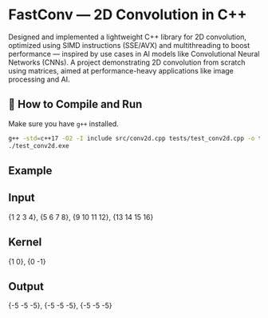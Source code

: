# FastConv — 2D Convolution in C++

Designed and implemented a lightweight C++
library for 2D convolution, optimized using SIMD instructions (SSE/AVX) and multithreading to boost performance
— inspired by use cases in AI models like Convolutional Neural Networks (CNNs).
A project demonstrating 2D convolution from scratch using matrices, aimed at performance-heavy applications like image processing and AI.


## 🚀 How to Compile and Run 

Make sure you have `g++` installed.

```bash
g++ -std=c++17 -O2 -I include src/conv2d.cpp tests/test_conv2d.cpp -o test_conv2d.exe
./test_conv2d.exe

```

## Example 

## Input
{1 2 3 4},
{5 6 7 8},
{9 10 11 12},
{13 14 15 16}

## Kernel
{1 0},
{0 -1}

## Output
{-5 -5 -5},
{-5 -5 -5},
{-5 -5 -5}
